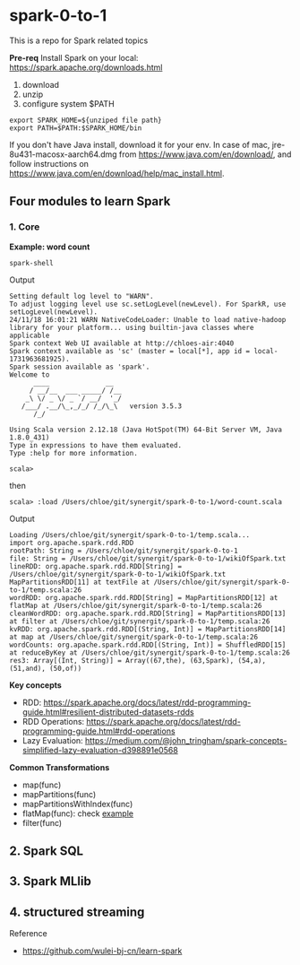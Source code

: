# spark-0-to-1
This is a repo for Spark related topics

**Pre-req**
Install Spark on your local: https://spark.apache.org/downloads.html
1. download
2. unzip
3. configure system $PATH
```shell
export SPARK_HOME=${unziped file path}
export PATH=$PATH:$SPARK_HOME/bin
```
If you don't have Java install, download it for your env. In case of mac, jre-8u431-macosx-aarch64.dmg from https://www.java.com/en/download/, and follow instructions on https://www.java.com/en/download/help/mac_install.html.

## Four modules to learn Spark
### 1. Core
**Example: word count**
<br>

```shell
spark-shell
```
Output
```shell
Setting default log level to "WARN".
To adjust logging level use sc.setLogLevel(newLevel). For SparkR, use setLogLevel(newLevel).
24/11/18 16:01:21 WARN NativeCodeLoader: Unable to load native-hadoop library for your platform... using builtin-java classes where applicable
Spark context Web UI available at http://chloes-air:4040
Spark context available as 'sc' (master = local[*], app id = local-1731963681925).
Spark session available as 'spark'.
Welcome to
      ____              __
     / __/__  ___ _____/ /__
    _\ \/ _ \/ _ `/ __/  '_/
   /___/ .__/\_,_/_/ /_/\_\   version 3.5.3
      /_/
         
Using Scala version 2.12.18 (Java HotSpot(TM) 64-Bit Server VM, Java 1.8.0_431)
Type in expressions to have them evaluated.
Type :help for more information.

scala>
```
then 
```
scala> :load /Users/chloe/git/synergit/spark-0-to-1/word-count.scala
```
Output
```shell
Loading /Users/chloe/git/synergit/spark-0-to-1/temp.scala...
import org.apache.spark.rdd.RDD
rootPath: String = /Users/chloe/git/synergit/spark-0-to-1
file: String = /Users/chloe/git/synergit/spark-0-to-1/wikiOfSpark.txt
lineRDD: org.apache.spark.rdd.RDD[String] = /Users/chloe/git/synergit/spark-0-to-1/wikiOfSpark.txt MapPartitionsRDD[11] at textFile at /Users/chloe/git/synergit/spark-0-to-1/temp.scala:26
wordRDD: org.apache.spark.rdd.RDD[String] = MapPartitionsRDD[12] at flatMap at /Users/chloe/git/synergit/spark-0-to-1/temp.scala:26
cleanWordRDD: org.apache.spark.rdd.RDD[String] = MapPartitionsRDD[13] at filter at /Users/chloe/git/synergit/spark-0-to-1/temp.scala:26
kvRDD: org.apache.spark.rdd.RDD[(String, Int)] = MapPartitionsRDD[14] at map at /Users/chloe/git/synergit/spark-0-to-1/temp.scala:26
wordCounts: org.apache.spark.rdd.RDD[(String, Int)] = ShuffledRDD[15] at reduceByKey at /Users/chloe/git/synergit/spark-0-to-1/temp.scala:26
res3: Array[(Int, String)] = Array((67,the), (63,Spark), (54,a), (51,and), (50,of))
```

**Key concepts**

* RDD: https://spark.apache.org/docs/latest/rdd-programming-guide.html#resilient-distributed-datasets-rdds
* RDD Operations: https://spark.apache.org/docs/latest/rdd-programming-guide.html#rdd-operations
* Lazy Evaluation: https://medium.com/@john_tringham/spark-concepts-simplified-lazy-evaluation-d398891e0568

**Common Transformations**
* map(func)
* mapPartitions(func)
* mapPartitionsWithIndex(func)
* flatMap(func): check [example](./wordcount-flatmap.scala)
* filter(func)

## 2. Spark SQL
## 3. Spark MLlib
## 4. structured streaming



Reference
* https://github.com/wulei-bj-cn/learn-spark
